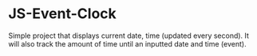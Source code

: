 # JS-Event-Clock
Simple project that displays current date, time (updated every second). It will also track the amount of time until an inputted date and time (event).
